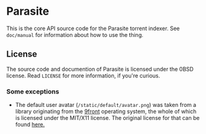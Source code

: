 # Parasite

This is the core API source code for the Parasite torrent indexer. See
`doc/manual` for information about how to use the thing.

## License

The source code and documention of Parasite is licensed under the 0BSD license.
Read `LICENSE` for more information, if you're curious. 

### Some exceptions

- The default user avatar (`/static/default/avatar.png`) was taken from a
  library originating from the [9front](http://9front.org/) operating system,
  the whole of which is licensed under the MIT/X11 license. The original license
  for that can be found
  [here.](https://github.com/rdbyk/9front/blob/master/lib/legal/mit)
